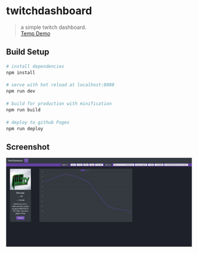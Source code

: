# twitchdashboard

> a simple twitch dashboard.  
<a href="https://flavz.github.io/twitchdashboard/" target="blank">Temp Demo</a>

## Build Setup

``` bash
# install dependencies
npm install

# serve with hot reload at localhost:8080
npm run dev

# build for production with minification
npm run build

# deploy to github Pages  
npm run deploy
```

## Screenshot
![Alt text](/screenshots/twdb.PNG?raw=true "dashboard example")

